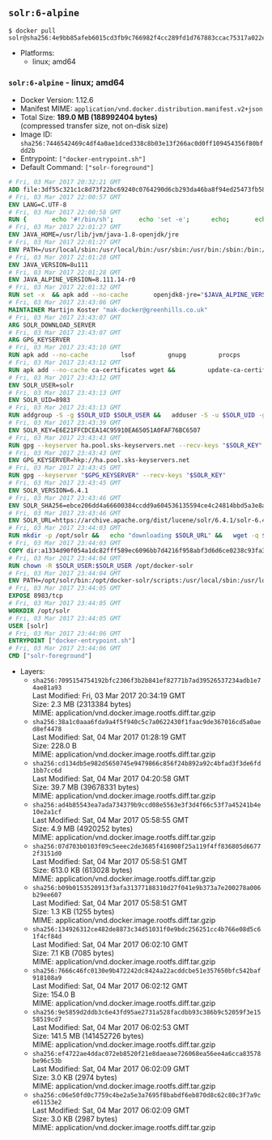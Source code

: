 ## `solr:6-alpine`

```console
$ docker pull solr@sha256:4e9bb85afeb6015cd3fb9c766982f4cc289fd1d767883ccac75317a022ee91a6
```

-	Platforms:
	-	linux; amd64

### `solr:6-alpine` - linux; amd64

-	Docker Version: 1.12.6
-	Manifest MIME: `application/vnd.docker.distribution.manifest.v2+json`
-	Total Size: **189.0 MB (188992404 bytes)**  
	(compressed transfer size, not on-disk size)
-	Image ID: `sha256:7446542469c4df4a0ae1dced338c8b03e13f266ac0d0ff109454356f80bfdd2b`
-	Entrypoint: `["docker-entrypoint.sh"]`
-	Default Command: `["solr-foreground"]`

```dockerfile
# Fri, 03 Mar 2017 20:32:21 GMT
ADD file:3df55c321c1c8d73f22bc69240c0764290d6cb293da46ba8f94ed25473fb5853 in / 
# Fri, 03 Mar 2017 22:00:57 GMT
ENV LANG=C.UTF-8
# Fri, 03 Mar 2017 22:00:58 GMT
RUN { 		echo '#!/bin/sh'; 		echo 'set -e'; 		echo; 		echo 'dirname "$(dirname "$(readlink -f "$(which javac || which java)")")"'; 	} > /usr/local/bin/docker-java-home 	&& chmod +x /usr/local/bin/docker-java-home
# Fri, 03 Mar 2017 22:01:27 GMT
ENV JAVA_HOME=/usr/lib/jvm/java-1.8-openjdk/jre
# Fri, 03 Mar 2017 22:01:27 GMT
ENV PATH=/usr/local/sbin:/usr/local/bin:/usr/sbin:/usr/bin:/sbin:/bin:/usr/lib/jvm/java-1.8-openjdk/jre/bin:/usr/lib/jvm/java-1.8-openjdk/bin
# Fri, 03 Mar 2017 22:01:28 GMT
ENV JAVA_VERSION=8u111
# Fri, 03 Mar 2017 22:01:28 GMT
ENV JAVA_ALPINE_VERSION=8.111.14-r0
# Fri, 03 Mar 2017 22:01:32 GMT
RUN set -x 	&& apk add --no-cache 		openjdk8-jre="$JAVA_ALPINE_VERSION" 	&& [ "$JAVA_HOME" = "$(docker-java-home)" ]
# Fri, 03 Mar 2017 23:43:06 GMT
MAINTAINER Martijn Koster "mak-docker@greenhills.co.uk"
# Fri, 03 Mar 2017 23:43:07 GMT
ARG SOLR_DOWNLOAD_SERVER
# Fri, 03 Mar 2017 23:43:07 GMT
ARG GPG_KEYSERVER
# Fri, 03 Mar 2017 23:43:10 GMT
RUN apk add --no-cache         lsof         gnupg         procps         tar         bash
# Fri, 03 Mar 2017 23:43:12 GMT
RUN apk add --no-cache ca-certificates wget &&         update-ca-certificates
# Fri, 03 Mar 2017 23:43:12 GMT
ENV SOLR_USER=solr
# Fri, 03 Mar 2017 23:43:13 GMT
ENV SOLR_UID=8983
# Fri, 03 Mar 2017 23:43:13 GMT
RUN addgroup -S -g $SOLR_UID $SOLR_USER &&   adduser -S -u $SOLR_UID -g $SOLR_USER $SOLR_USER
# Fri, 03 Mar 2017 23:43:39 GMT
ENV SOLR_KEY=E6E21FFCDCEA14C95910EA65051A0FAF76BC6507
# Fri, 03 Mar 2017 23:43:43 GMT
RUN gpg --keyserver ha.pool.sks-keyservers.net --recv-keys "$SOLR_KEY"
# Fri, 03 Mar 2017 23:43:43 GMT
ENV GPG_KEYSERVER=hkp://ha.pool.sks-keyservers.net
# Fri, 03 Mar 2017 23:43:45 GMT
RUN gpg --keyserver "$GPG_KEYSERVER" --recv-keys "$SOLR_KEY"
# Fri, 03 Mar 2017 23:43:45 GMT
ENV SOLR_VERSION=6.4.1
# Fri, 03 Mar 2017 23:43:46 GMT
ENV SOLR_SHA256=ebce206dd4a66600384ccdd9a604536135594ce4c24814bbd5a3e8a8ec1efbb9
# Fri, 03 Mar 2017 23:43:46 GMT
ENV SOLR_URL=https://archive.apache.org/dist/lucene/solr/6.4.1/solr-6.4.1.tgz
# Fri, 03 Mar 2017 23:44:03 GMT
RUN mkdir -p /opt/solr &&   echo "downloading $SOLR_URL" &&   wget -q $SOLR_URL -O /opt/solr.tgz &&   echo "downloading $SOLR_URL.asc" &&   wget -q $SOLR_URL.asc -O /opt/solr.tgz.asc &&   echo "$SOLR_SHA256 */opt/solr.tgz" | sha256sum -c - &&   (>&2 ls -l /opt/solr.tgz /opt/solr.tgz.asc) &&   gpg --batch --verify /opt/solr.tgz.asc /opt/solr.tgz &&   tar -C /opt/solr --extract --file /opt/solr.tgz --strip-components=1 &&   rm /opt/solr.tgz* &&   rm -Rf /opt/solr/docs/ &&   mkdir -p /opt/solr/server/solr/lib /opt/solr/server/solr/mycores &&   sed -i -e 's/#SOLR_PORT=8983/SOLR_PORT=8983/' /opt/solr/bin/solr.in.sh &&   sed -i -e '/-Dsolr.clustering.enabled=true/ a SOLR_OPTS="$SOLR_OPTS -Dsun.net.inetaddr.ttl=60 -Dsun.net.inetaddr.negative.ttl=60"' /opt/solr/bin/solr.in.sh &&   chown -R $SOLR_USER:$SOLR_USER /opt/solr &&   mkdir /docker-entrypoint-initdb.d /opt/docker-solr/
# Fri, 03 Mar 2017 23:44:03 GMT
COPY dir:a1334d90f054a1dc82fff589ec6096bb7d4216f958abf3d6d6ce0238c93fa3b3 in /opt/docker-solr/scripts 
# Fri, 03 Mar 2017 23:44:04 GMT
RUN chown -R $SOLR_USER:$SOLR_USER /opt/docker-solr
# Fri, 03 Mar 2017 23:44:04 GMT
ENV PATH=/opt/solr/bin:/opt/docker-solr/scripts:/usr/local/sbin:/usr/local/bin:/usr/sbin:/usr/bin:/sbin:/bin:/usr/lib/jvm/java-1.8-openjdk/jre/bin:/usr/lib/jvm/java-1.8-openjdk/bin
# Fri, 03 Mar 2017 23:44:05 GMT
EXPOSE 8983/tcp
# Fri, 03 Mar 2017 23:44:05 GMT
WORKDIR /opt/solr
# Fri, 03 Mar 2017 23:44:05 GMT
USER [solr]
# Fri, 03 Mar 2017 23:44:06 GMT
ENTRYPOINT ["docker-entrypoint.sh"]
# Fri, 03 Mar 2017 23:44:06 GMT
CMD ["solr-foreground"]
```

-	Layers:
	-	`sha256:7095154754192bfc2306f3b2b841ef82771b7ad39526537234adb1e74ae81a93`  
		Last Modified: Fri, 03 Mar 2017 20:34:19 GMT  
		Size: 2.3 MB (2313384 bytes)  
		MIME: application/vnd.docker.image.rootfs.diff.tar.gzip
	-	`sha256:38a1c0aaa6fda9a4f5f940c5c7a0622430f1faac9de367016cd5a0aed8ef4478`  
		Last Modified: Sat, 04 Mar 2017 01:28:19 GMT  
		Size: 228.0 B  
		MIME: application/vnd.docker.image.rootfs.diff.tar.gzip
	-	`sha256:cd134db5e982d5650745e9479866c856f24b892a92c4bfad3f3de6fd1bb7cc6d`  
		Last Modified: Sat, 04 Mar 2017 04:20:58 GMT  
		Size: 39.7 MB (39678331 bytes)  
		MIME: application/vnd.docker.image.rootfs.diff.tar.gzip
	-	`sha256:ad4b85543ea7ada734379b9ccd08e5563e3f3d4f66c53f7a45241b4e10e2a1cf`  
		Last Modified: Sat, 04 Mar 2017 05:58:55 GMT  
		Size: 4.9 MB (4920252 bytes)  
		MIME: application/vnd.docker.image.rootfs.diff.tar.gzip
	-	`sha256:07d703b0103f09c5eeec2de3685f416908f25a119f4ff836805d66772f3151d0`  
		Last Modified: Sat, 04 Mar 2017 05:58:51 GMT  
		Size: 613.0 KB (613028 bytes)  
		MIME: application/vnd.docker.image.rootfs.diff.tar.gzip
	-	`sha256:b09b0153520913f3afa31377188310d27f041e9b373a7e200278a006b29ee607`  
		Last Modified: Sat, 04 Mar 2017 05:58:51 GMT  
		Size: 1.3 KB (1255 bytes)  
		MIME: application/vnd.docker.image.rootfs.diff.tar.gzip
	-	`sha256:134926312ce482de8873c34d51031f0e9bdc256251cc4b766e08d5c61f4cf84d`  
		Last Modified: Sat, 04 Mar 2017 06:02:10 GMT  
		Size: 7.1 KB (7085 bytes)  
		MIME: application/vnd.docker.image.rootfs.diff.tar.gzip
	-	`sha256:7666c46fc0130e9b472242dc8424a22acddcbe51e357650bfc542baf918108a9`  
		Last Modified: Sat, 04 Mar 2017 06:02:12 GMT  
		Size: 154.0 B  
		MIME: application/vnd.docker.image.rootfs.diff.tar.gzip
	-	`sha256:9e5859d2ddb3c6e43fd95ae2731a528facdbb93c386b9c52059f3e1558519cd7`  
		Last Modified: Sat, 04 Mar 2017 06:02:53 GMT  
		Size: 141.5 MB (141452726 bytes)  
		MIME: application/vnd.docker.image.rootfs.diff.tar.gzip
	-	`sha256:ef4722ae4ddac072eb8520f21e8daeaae726068ea56ee4a6cca83578be96c53b`  
		Last Modified: Sat, 04 Mar 2017 06:02:09 GMT  
		Size: 3.0 KB (2974 bytes)  
		MIME: application/vnd.docker.image.rootfs.diff.tar.gzip
	-	`sha256:c06e50fd0c7759c4be2a5e3a7695f8babdf6eb870d8c62c80c3f7a9ce61153e2`  
		Last Modified: Sat, 04 Mar 2017 06:02:09 GMT  
		Size: 3.0 KB (2987 bytes)  
		MIME: application/vnd.docker.image.rootfs.diff.tar.gzip

